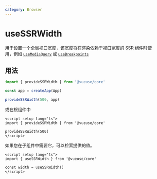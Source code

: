 ```yaml
---
category: Browser
---
```


# useSSRWidth

用于设置一个全局视口宽度，该宽度将在渲染依赖于视口宽度的 SSR 组件时使用，例如 [`useMediaQuery`](../useMediaQuery/index.md) 或 [`useBreakpoints`](../useBreakpoints/index.md)

## 用法

```ts
import { provideSSRWidth } from '@vueuse/core'

const app = createApp(App)

provideSSRWidth(500, app)
```

或在根组件中

```vue
<script setup lang="ts">
import { provideSSRWidth } from '@vueuse/core'

provideSSRWidth(500)
</script>
```

如果您在子组件中需要它，可以检索提供的值。

```vue
<script setup lang="ts">
import { useSSRWidth } from '@vueuse/core'

const width = useSSRWidth()
</script>
```
